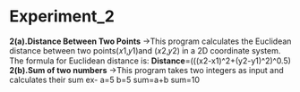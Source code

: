 # Experiment_2
**2(a).Distance Between Two Points**
->This program calculates the Euclidean distance between two points(𝑥1,𝑦1)and (𝑥2,𝑦2) in a 2D coordinate system.
The formula for Euclidean distance is:
  **Distance**=(((x2-x1)^2+(y2-y1)^2)^0.5)
**2(b).Sum of two numbers**
->This program takes two integers as input and calculates their sum
ex-
a=5
b=5
sum=a+b
sum=10
